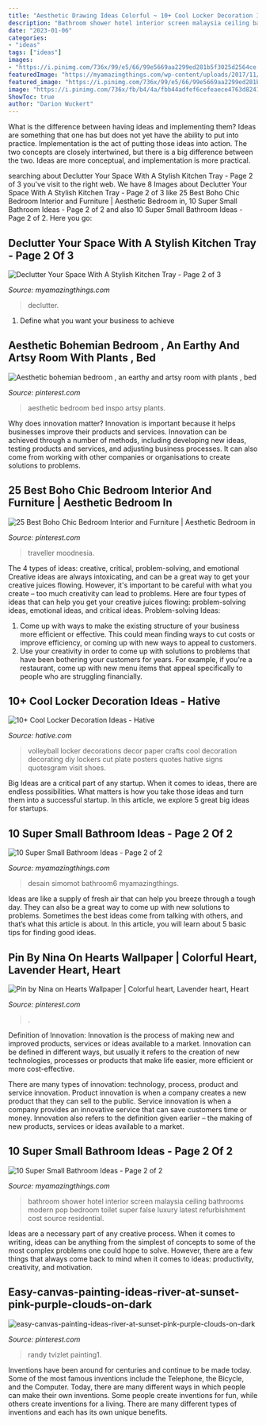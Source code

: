 ```yaml
---
title: "Aesthetic Drawing Ideas Colorful ~ 10+ Cool Locker Decoration Ideas"
description: "Bathroom shower hotel interior screen malaysia ceiling bathrooms modern pop bedroom toilet super false luxury latest refurbishment cost source residential"
date: "2023-01-06"
categories:
- "ideas"
tags: ["ideas"]
images:
- "https://i.pinimg.com/736x/99/e5/66/99e5669aa2299ed281b5f3025d2564ce.jpg"
featuredImage: "https://myamazingthings.com/wp-content/uploads/2017/11/kitchen-tray-7-.jpg"
featured_image: "https://i.pinimg.com/736x/99/e5/66/99e5669aa2299ed281b5f3025d2564ce.jpg"
image: "https://i.pinimg.com/736x/fb/b4/4a/fbb44adfef6cefeaece4763d8241bae4.jpg"
ShowToc: true
author: "Darion Wuckert"
---
```



What is the difference between having ideas and implementing them?
Ideas are something that one has but does not yet have the ability to put into practice. Implementation is the act of putting those ideas into action. The two concepts are closely intertwined, but there is a big difference between the two. Ideas are more conceptual, and implementation is more practical.

	

		
searching about Declutter Your Space With A Stylish Kitchen Tray - Page 2 of 3 you've visit to the right web. We have 8 Images about Declutter Your Space With A Stylish Kitchen Tray - Page 2 of 3 like 25 Best Boho Chic Bedroom Interior and Furniture | Aesthetic Bedroom in, 10 Super Small Bathroom Ideas - Page 2 of 2 and also 10 Super Small Bathroom Ideas - Page 2 of 2. Here you go:
		
    
## Declutter Your Space With A Stylish Kitchen Tray - Page 2 Of 3

<img loading=lazy src="https://myamazingthings.com/wp-content/uploads/2017/11/kitchen-tray-7-.jpg" onerror="this.onerror=null;this.src='https://tse1.mm.bing.net/th?id=OIP._swcxfrw3689ijjprfwZtgHaLH&amp;pid=15.1';" alt="Declutter Your Space With A Stylish Kitchen Tray - Page 2 of 3">

_Source: myamazingthings.com_

>declutter. 

	

1. Define what you want your business to achieve 

    
## Aesthetic Bohemian Bedroom , An Earthy And Artsy Room With Plants , Bed

<img loading=lazy src="https://i.pinimg.com/736x/fb/b4/4a/fbb44adfef6cefeaece4763d8241bae4.jpg" onerror="this.onerror=null;this.src='https://tse1.mm.bing.net/th?id=OIP.kbumSgcbskkTjJEDdXieSgHaNG&amp;pid=15.1';" alt="Aesthetic bohemian bedroom , an earthy and artsy room with plants , bed">

_Source: pinterest.com_

>aesthetic bedroom bed inspo artsy plants. 

	

Why does innovation matter?
Innovation is important because it helps businesses improve their products and services. Innovation can be achieved through a number of methods, including developing new ideas, testing products and services, and adjusting business processes. It can also come from working with other companies or organisations to create solutions to problems.

    
## 25 Best Boho Chic Bedroom Interior And Furniture | Aesthetic Bedroom In

<img loading=lazy src="https://i.pinimg.com/736x/c0/71/4f/c0714f62daffc1fa9bfa81b603a6ddbf.jpg" onerror="this.onerror=null;this.src='https://tse1.mm.bing.net/th?id=OIP.unHicAoMQ211ZSqRZAhoJwHaKK&amp;pid=15.1';" alt="25 Best Boho Chic Bedroom Interior and Furniture | Aesthetic Bedroom in">

_Source: pinterest.com_

>traveller moodnesia. 

	

The 4 types of ideas: creative, critical, problem-solving, and emotional
Creative ideas are always intoxicating, and can be a great way to get your creative juices flowing. However, it's important to be careful with what you create – too much creativity can lead to problems. Here are four types of ideas that can help you get your creative juices flowing: problem-solving ideas, emotional ideas, and critical ideas.
Problem-solving Ideas: 
1) Come up with ways to make the existing structure of your business more efficient or effective. This could mean finding ways to cut costs or improve efficiency, or coming up with new ways to appeal to customers. 
2) Use your creativity in order to come up with solutions to problems that have been bothering your customers for years. For example, if you're a restaurant, come up with new menu items that appeal specifically to people who are struggling financially.

    
## 10+ Cool Locker Decoration Ideas - Hative

<img loading=lazy src="https://hative.com/wp-content/uploads/2014/05/locker-decoration/11-volleyball-paper-plate.jpg" onerror="this.onerror=null;this.src='https://tse4.mm.bing.net/th?id=OIP.eI4xj-5LXGFXkkrms-jhvAHaNK&amp;pid=15.1';" alt="10+ Cool Locker Decoration Ideas - Hative">

_Source: hative.com_

>volleyball locker decorations decor paper crafts cool decoration decorating diy lockers cut plate posters quotes hative signs quotesgram visit shoes. 

	

Big Ideas are a critical part of any startup. When it comes to ideas, there are endless possibilities. What matters is how you take those ideas and turn them into a successful startup. In this article, we explore 5 great big ideas for startups.

    
## 10 Super Small Bathroom Ideas - Page 2 Of 2

<img loading=lazy src="https://myamazingthings.com/wp-content/uploads/2016/11/bathroom6.jpg" onerror="this.onerror=null;this.src='https://tse2.mm.bing.net/th?id=OIP._S-7uvulSmeCDT7jvjaEzQHaGA&amp;pid=15.1';" alt="10 Super Small Bathroom Ideas - Page 2 of 2">

_Source: myamazingthings.com_

>desain simomot bathroom6 myamazingthings. 

	

Ideas are like a supply of fresh air that can help you breeze through a tough day. They can also be a great way to come up with new solutions to problems. Sometimes the best ideas come from talking with others, and that’s what this article is about. In this article, you will learn about 5 basic tips for finding good ideas.

    
## Pin By Nina On Hearts Wallpaper | Colorful Heart, Lavender Heart, Heart

<img loading=lazy src="https://i.pinimg.com/736x/99/e5/66/99e5669aa2299ed281b5f3025d2564ce.jpg" onerror="this.onerror=null;this.src='https://tse4.mm.bing.net/th?id=OIP.lNuTKBF640UN5ihDw0zaHAHaNK&amp;pid=15.1';" alt="Pin by Nina on Hearts Wallpaper | Colorful heart, Lavender heart, Heart">

_Source: pinterest.com_

>. 

	

Definition of Innovation:
Innovation is the process of making new and improved products, services or ideas available to a market. Innovation can be defined in different ways, but usually it refers to the creation of new technologies, processes or products that make life easier, more efficient or more cost-effective.

There are many types of innovation: technology, process, product and service innovation. Product innovation is when a company creates a new product that they can sell to the public. Service innovation is when a company provides an innovative service that can save customers time or money. Innovation also refers to the definition given earlier – the making of new products, services or ideas available to a market.

    
## 10 Super Small Bathroom Ideas - Page 2 Of 2

<img loading=lazy src="http://myamazingthings.com/wp-content/uploads/2016/11/bathroom7.jpg" onerror="this.onerror=null;this.src='https://tse3.mm.bing.net/th?id=OIP.8_kzMcRaX4IU--6rWstBRQHaE6&amp;pid=15.1';" alt="10 Super Small Bathroom Ideas - Page 2 of 2">

_Source: myamazingthings.com_

>bathroom shower hotel interior screen malaysia ceiling bathrooms modern pop bedroom toilet super false luxury latest refurbishment cost source residential. 

	

Ideas are a necessary part of any creative process. When it comes to writing, ideas can be anything from the simplest of concepts to some of the most complex problems one could hope to solve. However, there are a few things that always come back to mind when it comes to ideas: productivity, creativity, and motivation.

    
## Easy-canvas-painting-ideas-river-at-sunset-pink-purple-clouds-on-dark

<img loading=lazy src="https://i.pinimg.com/736x/12/24/9c/12249c964a28a85c93911860b9542bd4.jpg" onerror="this.onerror=null;this.src='https://tse2.mm.bing.net/th?id=OIP.syElN6CYybxdYW4rxvCXFQHaJ5&amp;pid=15.1';" alt="easy-canvas-painting-ideas-river-at-sunset-pink-purple-clouds-on-dark">

_Source: pinterest.com_

>randy tvizlet painting1. 

	

Inventions have been around for centuries and continue to be made today. Some of the most famous inventions include the Telephone, the Bicycle, and the Computer. Today, there are many different ways in which people can make their own inventions. Some people create inventions for fun, while others create inventions for a living. There are many different types of inventions and each has its own unique benefits.

